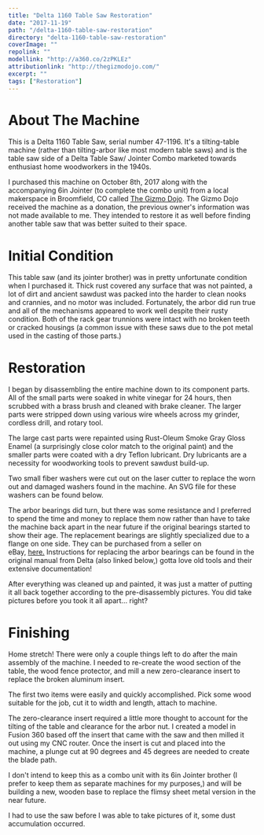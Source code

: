 ```yaml
---
title: "Delta 1160 Table Saw Restoration"
date: "2017-11-19"
path: "/delta-1160-table-saw-restoration"
directory: "delta-1160-table-saw-restoration"
coverImage: ""
repolink: ""
modellink: "http://a360.co/2zPKLEz"
attributionlink: "http://thegizmodojo.com/"
excerpt: ""
tags: ["Restoration"] 
---
```


# About The Machine

This is a Delta 1160 Table Saw, serial number 47-1196. It's a tilting-table machine (rather than tilting-arbor like most modern table saws) and is the table saw side of a Delta Table Saw/ Jointer Combo marketed towards enthusiast home woodworkers in the 1940s.

I purchased this machine on October 8th, 2017 along with the accompanying 6in Jointer (to complete the combo unit) from a local makerspace in Broomfield, CO called [The Gizmo Dojo](http://thegizmodojo.com/). The Gizmo Dojo received the machine as a donation, the previous owner's information was not made available to me. They intended to restore it as well before finding another table saw that was better suited to their space.

# Initial Condition

This table saw (and its jointer brother) was in pretty unfortunate condition when I purchased it. Thick rust covered any surface that was not painted, a lot of dirt and ancient sawdust was packed into the harder to clean nooks and crannies, and no motor was included. Fortunately, the arbor did run true and all of the mechanisms appeared to work well despite their rusty condition. Both of the rack gear trunnions were intact with no broken teeth or cracked housings (a common issue with these saws due to the pot metal used in the casting of those parts.)

# Restoration

I began by disassembling the entire machine down to its component parts. All of the small parts were soaked in white vinegar for 24 hours, then scrubbed with a brass brush and cleaned with brake cleaner. The larger parts were stripped down using various wire wheels across my grinder, cordless drill, and rotary tool.

The large cast parts were repainted using Rust-Oleum Smoke Gray Gloss Enamel (a surprisingly close color match to the original paint) and the smaller parts were coated with a dry Teflon lubricant. Dry lubricants are a necessity for woodworking tools to prevent sawdust build-up.

Two small fiber washers were cut out on the laser cutter to replace the worn out and damaged washers found in the machine. An SVG file for these washers can be found below.

The arbor bearings did turn, but there was some resistance and I preferred to spend the time and money to replace them now rather than have to take the machine back apart in the near future if the original bearings started to show their age. The replacement bearings are slightly specialized due to a flange on one side. They can be purchased from a seller on eBay, [here.](https://www.ebay.com/itm/Vintage-Delta-Rockwell-1160-10-Tilting-Table-Saw-Arbor-Bearings-Set-of-2-87503/221178305077?ssPageName=STRK%3AMEBIDX%3AIT&_trksid=p2057872.m2749.l2649) Instructions for replacing the arbor bearings can be found in the original manual from Delta (also linked below,) gotta love old tools and their extensive documentation!

After everything was cleaned up and painted, it was just a matter of putting it all back together according to the pre-disassembly pictures. You did take pictures before you took it all apart... right?

# Finishing

Home stretch! There were only a couple things left to do after the main assembly of the machine. I needed to re-create the wood section of the table, the wood fence protector, and mill a new zero-clearance insert to replace the broken aluminum insert.

The first two items were easily and quickly accomplished. Pick some wood suitable for the job, cut it to width and length, attach to machine.

The zero-clearance insert required a little more thought to account for the tilting of the table and clearance for the arbor nut. I created a model in Fusion 360 based off the insert that came with the saw and then milled it out using my CNC router. Once the insert is cut and placed into the machine, a plunge cut at 90 degrees and 45 degrees are needed to create the blade path.

I don't intend to keep this as a combo unit with its 6in Jointer brother (I prefer to keep them as separate machines for my purposes,) and will be building a new, wooden base to replace the flimsy sheet metal version in the near future.

I had to use the saw before I was able to take pictures of it, some dust accumulation occurred.

